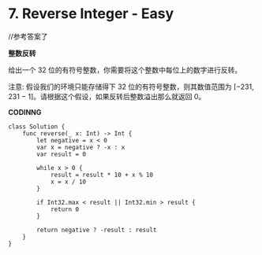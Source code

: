 # 7. Reverse Integer - Easy

//参考答案了

**整数反转**

给出一个 32 位的有符号整数，你需要将这个整数中每位上的数字进行反转。

注意:
假设我们的环境只能存储得下 32 位的有符号整数，则其数值范围为 [−231,  231 − 1]。请根据这个假设，如果反转后整数溢出那么就返回 0。

**CODINNG**

```
class Solution {
    func reverse(_ x: Int) -> Int {
        let negative = x < 0
        var x = negative ? -x : x
        var result = 0

        while x > 0 {
            result = result * 10 + x % 10
            x = x / 10
        }

        if Int32.max < result || Int32.min > result {
            return 0
        }

        return negative ? -result : result
    }
}
```
